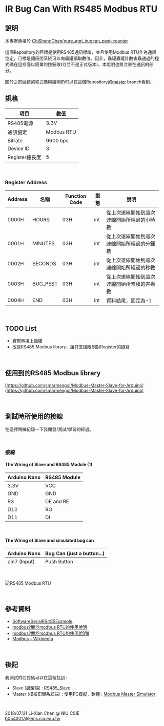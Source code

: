 # IR Bug Can With RS485 Modbus RTU

## 說明
本專案承接於 [ChiShengChen/pure_agri_bugcan_pest-counter](https://github.com/ChiShengChen/pure_agri_bugcan_pest-counter)
<br/><br/>
這個Repository的目標是使用RS485通訊標準，並且使用Modbus RTU作為通訊協定。目標是讓田間系統可以向蟲罐讀取數值。因此，蟲罐蟲罐計數害蟲通過的程式碼在這裡僅以簡單的按鈕取代(並不是正式版本)，本說明也將注重在通訊的部分。<br/><br/>
關於之前做錯的程式碼與說明仍可以在這個Repository的[master](https://github.com/twbrandon7/IR-Bug-Can/tree/master) branch看到。

## 規格
|項目|數值|
|--|--|
|RS485電源|3.3V|
|通訊協定|Modbus RTU|
|Bitrate|9600 bps|
|Device ID|3|
|Register總長度|5|

<br/>

### Register Address
|Address|名稱|Function Code|型態|說明|
|--|--|--|--|--|
|0000H|HOURS|03H|int|從上次連線開始到這次連線開始所經過的小時數|
|0001H|MINUTES|03H|int|從上次連線開始到這次連線開始所經過的分鐘數|
|0002H|SECONDS|03H|int|從上次連線開始到這次連線開始所經過的秒數|
|0003H|BUG_PEST|03H|int|從上次連線開始到這次連線開始所累積的害蟲數|
|0004H|END|03H|int|資料結尾，固定為-1|

<br/>

## TODO List
- 實際串接上蟲罐
- 改寫RS485 Modbus library，讓其支援限制對Register的讀寫

<br/>

## 使用到的RS485 Modbus library
[https://github.com/smarmengol/Modbus-Master-Slave-for-Arduino](https://github.com/smarmengol/Modbus-Master-Slave-for-Arduino)

<br/>

## 測試時所使用的接線
在這裡稍微紀錄一下我開發/測試/學習的經過。

<br/>

### 接線
#### The Wiring of Slave and RS485 Module (1)
|Arduino Nano|RS485 Module|
|--|--|
|3.3V|VCC|
|GND|GND|
|R3|DE and RE|
|D10|RO|
|D11|DI|

<br/>

#### The Wiring of Slave and simulated bug can
|Arduino Nano|Bug Can (just a button...)|
|--|--|
|pin7 (Input)|Push Button|

<br/>

![RS485 Modbus RTU](https://lh3.googleusercontent.com/EZoe38OZlClwqqRVyda3E6jxNoF2i8D_2Ek4QqCO5r9T5XDlKpI9Wd0amvubdxM2S5cJ3SDLCZ_b)

<br/>

## 參考資料
- [SoftwareSerialRS485Example](https://arduino-info.wikispaces.com/SoftwareSerialRS485Example)
- [modbus?關於modbus RTU的使用說明](http://www.xuan.idv.tw/wordpress/?p=1705)
- [modbus?關於modbus RTU的使用說明II](http://www.xuan.idv.tw/wordpress/?p=2427)
- [Modbus - Wikipedia](https://en.wikipedia.org/wiki/Modbus)

<br/>

## 後記
我測試的程式碼可以在這裡找到 : 
- Slave (蟲罐端) : [RS485_Slave](https://github.com/twbrandon7/IR-Bug-Can/tree/modbus/RS485_Slave "RS485_Slave")
- Master (模擬田間系統端) : 使用PC模擬，軟體 : [Modbus Master Simulator](http://en.radzio.dxp.pl/modbus-master-simulator/)

<br/>

2018/07/21 Li-Xian Chen @ NIU CSIE<br/>
b0543017@ems.niu.edu.tw